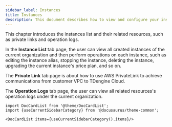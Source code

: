 ```yaml
---
sidebar_label: Instances
title: Instances
description: This document describes how to view and configure your instances in TDengine Cloud.
---
```


This chapter introduces the instances list and their related resources, such as private links and operation logs.

In the **Instance List** tab page, the user can view all created instances of the current organization and then perform operations on each instance, such as editing the instance alias, stopping the instance, deleting the instance, upgrading the current instance's price plan, and so on.

The **Private Link** tab page is about how to use AWS PrivateLink to achieve communications from customer VPC to TDengine Cloud.

The **Operation Logs** tab page, the user can view all related resources's operation logs under the current organization.

```mdx-code-block
import DocCardList from '@theme/DocCardList';
import {useCurrentSidebarCategory} from '@docusaurus/theme-common';

<DocCardList items={useCurrentSidebarCategory().items}/>
```

